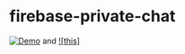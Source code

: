 # firebase-private-chat
[![Demo](https://img.youtube.com/vi/NvrKkBluCdY/0.jpg)](https://www.youtube.com/watch?v=NvrKkBluCdY)
and [![this]](https://www.dropbox.com/s/xory857k5ljjwob/deepin-screen-recorder_Desktop_20180318032135.mp4?dl=0)



